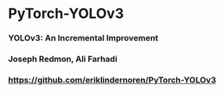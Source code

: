 # PyTorch-YOLOv3

### YOLOv3: An Incremental Improvement

### Joseph Redmon, Ali Farhadi

### https://github.com/eriklindernoren/PyTorch-YOLOv3
